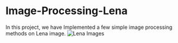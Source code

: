 # Image-Processing-Lena
In this project, we have Implemented a few simple image processing methods on Lena image.
![Lena Images](https://github.com/sobhan0011/Image-Processing-Lena/assets/85999439/b823caa9-57cc-4dbf-a573-1a052169bf8c)
